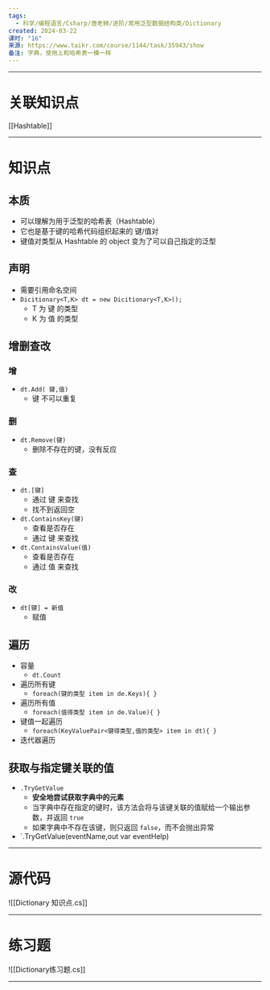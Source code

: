 ```yaml
---
tags:
  - 科学/编程语言/Csharp/唐老狮/进阶/常用泛型数据结构类/Dictionary
created: 2024-03-22
课时: "16"
来源: https://www.taikr.com/course/1144/task/35943/show
备注: 字典，使用上和哈希表一模一样
---
```


---
# 关联知识点

[[Hashtable]]

---
# 知识点

## 本质

- 可以理解为用于泛型的哈希表（Hashtable）
- 它也是基于键的哈希代码组织起来的 键/值对
- 键值对类型从 Hashtable 的 object 变为了可以自己指定的泛型
## 声明

- 需要引用命名空间
- `Dicitionary<T,K> dt = new Dicitionary<T,K>();`
	- T 为 键 的类型
	- K 为 值 的类型
## 增删查改

### 增

- `dt.Add( 键,值)`
	- 键 不可以重复
### 删

- `dt.Remove(键)`
	- 删除不存在的键，没有反应
### 查

- `dt.[键]`
	- 通过 键 来查找
	- 找不到返回空
- `dt.ContainsKey(键)`
	- 查看是否存在
	- 通过 键 来查找
- `dt.ContainsValue(值)`
	- 查看是否存在
	- 通过 值 来查找
### 改

- `dt[键] = 新值`
	- 赋值
## 遍历

- 容量
	- `dt.Count`
- 遍历所有键
	- `foreach(键的类型 item in de.Keys){ }`
- 遍历所有值
	- `foreach(值得类型 item in de.Value){ }`
- 键值一起遍历
	- `foreach(KeyValuePair<键得类型,值的类型> item in dt){ }`
- 迭代器遍历

## 获取与指定键关联的值

- `.TryGetValue`
	- **安全地尝试获取字典中的元素**
	- 当字典中存在指定的键时，该方法会将与该键关联的值赋给一个输出参数，并返回 `true`
	- 如果字典中不存在该键，则只返回 `false`，而不会抛出异常
- `.TryGetValue(eventName,out var eventHelp)

---
# 源代码

![[Dictionary 知识点.cs]]

---
# 练习题

![[Dictionary练习题.cs]] 

---


